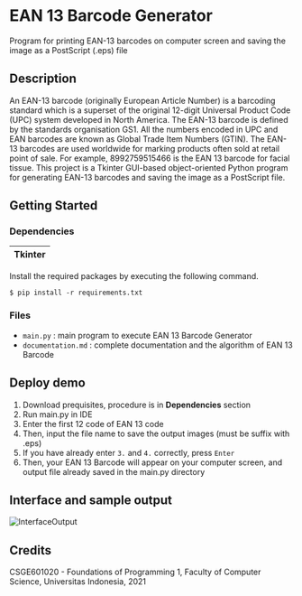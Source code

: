 # EAN 13 Barcode Generator
Program for printing EAN-13 barcodes on computer screen and saving the image as a PostScript (.eps) file

## Description
An EAN-13 barcode (originally European Article Number) is a barcoding standard which is a superset of the original 12-digit Universal Product Code (UPC) system developed in North America. The EAN-13 barcode is defined by the standards organisation GS1. All the numbers encoded in UPC and EAN barcodes are known as Global Trade Item Numbers (GTIN). The EAN-13 barcodes are used worldwide for marking products often sold at retail point of sale. For example, 8992759515466 is the EAN 13 barcode for facial tissue. This project is a Tkinter GUI-based object-oriented Python program for generating EAN-13 barcodes and saving the image as a PostScript file.

## Getting Started
### Dependencies
| Tkinter       |
| ------------- |

Install the required packages by executing the following command.

```$ pip install -r requirements.txt```

### Files
- ```main.py``` : main program to execute EAN 13 Barcode Generator
- ```documentation.md``` : complete documentation and the algorithm of EAN 13 Barcode

## Deploy demo
1. Download prequisites, procedure is in **Dependencies** section
2. Run main.py in IDE
3. Enter the first 12 code of EAN 13 code
4. Then, input the file name to save the output images (must be suffix with .eps)
5. If you have already enter ```3.``` and ```4.``` correctly, press ```Enter```
6. Then, your EAN 13 Barcode will appear on your computer screen, and output file already saved in the main.py directory

## Interface and sample output
![InterfaceOutput](https://user-images.githubusercontent.com/101693218/166213690-5f0b8078-c7d7-4300-b728-fd8b3109ca52.png)

## Credits
CSGE601020 - Foundations of Programming 1, Faculty of Computer Science, Universitas Indonesia, 2021
